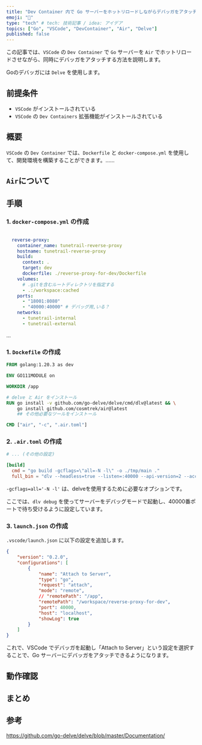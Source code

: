 ```yaml
---
title: "Dev Container 内で Go サーバーをホットリロードしながらデバッガをアタッチする (VSCode)"
emoji: "📝"
type: "tech" # tech: 技術記事 / idea: アイデア
topics: ["Go", "VSCode", "DevContainer", "Air", "Delve"]
published: false
---
```


この記事では、`VSCode` の `Dev Container` で `Go` サーバーを `Air` でホットリロードさせながら、同時にデバッガをアタッチする方法を説明します。

Goのデバッガには `Delve` を使用します。

## 前提条件

- `VSCode` がインストールされている
- `VSCode` の `Dev Containers` 拡張機能がインストールされている

## 概要

`VSCode` の `Dev Container` では、`Dockerfile` と `docker-compose.yml` を使用して、開発環境を構築することができます。......

## `Air`について


## 手順

### 1. `docker-compose.yml` の作成

```yaml

  reverse-proxy:
    container_name: tunetrail-reverse-proxy
    hostname: tunetrail-reverse-proxy
    build:
      context: .
      target: dev
      dockerfile: ./reverse-proxy-for-dev/Dockerfile
    volumes:
      # .gitを含むルートディレクトリを指定する
      - .:/workspace:cached
    ports:
      - "18001:8080"
      - "40000:40000" # デバッグ用,いる？
    networks:
      - tunetrail-internal
      - tunetrail-external

```

...

### 1. `Dockefile` の作成

```dockerfile
FROM golang:1.20.3 as dev

ENV GO111MODULE on

WORKDIR /app

# delve と Air をインストール
RUN go install -v github.com/go-delve/delve/cmd/dlv@latest && \
    go install github.com/cosmtrek/air@latest
    ## その他必要なツールをインストール

CMD ["air", "-c", ".air.toml"]

```

### 2. `.air.toml` の作成

```toml
# ... (その他の設定)

[build]
  cmd = "go build -gcflags=\"all=-N -l\" -o ./tmp/main ."
  full_bin = "dlv --headless=true --listen=:40000 --api-version=2 --accept-multiclient exec --continue ./tmp/main"

```

`-gcflags=all='-N -l'` は、delveを使用するために必要なオプションです。

ここでは、`dlv debug` を使ってサーバーをデバッグモードで起動し、40000番ポートで待ち受けるように設定しています。


### 3. `launch.json` の作成

`.vscode/launch.json` に以下の設定を追加します。

```json
{
    "version": "0.2.0",
    "configurations": [
        {
            "name": "Attach to Server",
            "type": "go",
            "request": "attach",
            "mode": "remote",
            // "remotePath": "/app",
            "remotePath": "/workspace/reverse-proxy-for-dev",
            "port": 40000,
            "host": "localhost",
            "showLog": true
        }
    ]
}
```

これで、VSCode でデバッガを起動し「Attach to Server」という設定を選択することで、Go サーバーにデバッガをアタッチできるようになります。

## 動作確認

## まとめ

## 参考

https://github.com/go-delve/delve/blob/master/Documentation/
